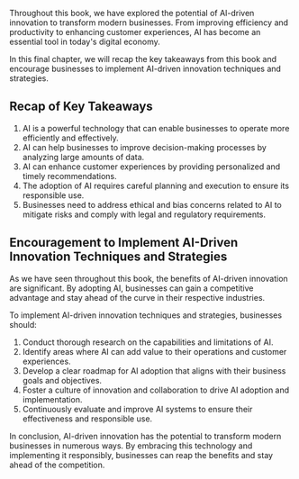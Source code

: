 

Throughout this book, we have explored the potential of AI-driven innovation to transform modern businesses. From improving efficiency and productivity to enhancing customer experiences, AI has become an essential tool in today's digital economy.

In this final chapter, we will recap the key takeaways from this book and encourage businesses to implement AI-driven innovation techniques and strategies.

Recap of Key Takeaways
----------------------

1. AI is a powerful technology that can enable businesses to operate more efficiently and effectively.
2. AI can help businesses to improve decision-making processes by analyzing large amounts of data.
3. AI can enhance customer experiences by providing personalized and timely recommendations.
4. The adoption of AI requires careful planning and execution to ensure its responsible use.
5. Businesses need to address ethical and bias concerns related to AI to mitigate risks and comply with legal and regulatory requirements.

Encouragement to Implement AI-Driven Innovation Techniques and Strategies
-------------------------------------------------------------------------

As we have seen throughout this book, the benefits of AI-driven innovation are significant. By adopting AI, businesses can gain a competitive advantage and stay ahead of the curve in their respective industries.

To implement AI-driven innovation techniques and strategies, businesses should:

1. Conduct thorough research on the capabilities and limitations of AI.
2. Identify areas where AI can add value to their operations and customer experiences.
3. Develop a clear roadmap for AI adoption that aligns with their business goals and objectives.
4. Foster a culture of innovation and collaboration to drive AI adoption and implementation.
5. Continuously evaluate and improve AI systems to ensure their effectiveness and responsible use.

In conclusion, AI-driven innovation has the potential to transform modern businesses in numerous ways. By embracing this technology and implementing it responsibly, businesses can reap the benefits and stay ahead of the competition.